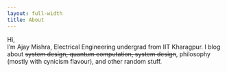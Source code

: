 ```yaml
---
layout: full-width
title: About
---
```


Hi,   
I’m Ajay Mishra, Electrical Engineering undergrad from IIT Kharagpur. I blog about ~~system design, quantum computation, system design~~, philosophy (mostly with cynicism flavour), and other random stuff.

